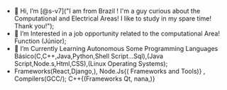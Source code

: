 - 👋 Hi, I’m [@s-v7]("I am from Brazil ! I'm a guy curious about the Computational and Electrical Areas! I like to study in my spare time! Thank you!");
- 👀 I’m Interested  in a job opportunity related to the computational Area! Function (Júnior);
- 🌱 I’m Currently Learning Autonomous Some Programming Languages Básico(C,C++,Java,Python,Shell Script...Sql),(Java Script,Node.s,Html,CSS),(Linux Operating Systems);
- Frameworks(React,Django,), Node.Js{( Frameworks  and Tools)} , Compilers(GCC/); C++{(Frameworks Qt, nana,)}
<!---
s-v7/s-v7 is a ✨ special ✨ repository because its `README.md` (this file) appears on your GitHub profile.
You can click the Preview link to take a look at your changes.
--->
